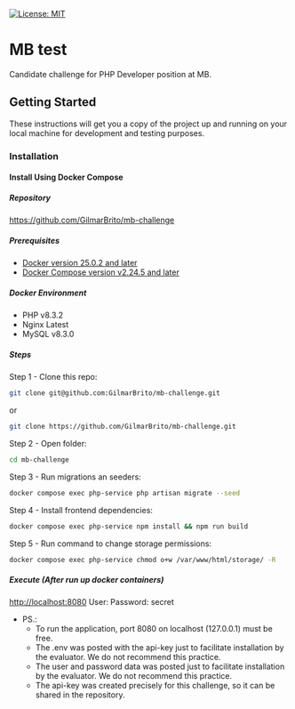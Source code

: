 [![License: MIT](https://img.shields.io/badge/License-MIT-brightgreen.svg)](https://opensource.org/licenses/MIT)

# MB test
Candidate challenge for PHP Developer position at MB.

## Getting Started
These instructions will get you a copy of the project up and running on your local machine for development and testing purposes.

### Installation

#### Install Using Docker Compose

##### Repository
https://github.com/GilmarBrito/mb-challenge

##### Prerequisites
- [Docker version 25.0.2 and later](https://docs.docker.com/engine/install/)
- [Docker Compose version v2.24.5 and later](https://docs.docker.com/compose/install/)

##### Docker Environment

- PHP v8.3.2
- Nginx Latest
- MySQL v8.3.0

##### Steps
Step 1 - Clone this repo:

```BASH
git clone git@github.com:GilmarBrito/mb-challenge.git
```
or
```BASH
git clone https://github.com/GilmarBrito/mb-challenge.git
```

Step 2 - Open folder:

```BASH
cd mb-challenge
```

Step 3 - Run migrations an seeders:

```BASH
docker compose exec php-service php artisan migrate --seed
```

Step 4 - Install frontend dependencies:

```BASH
docker compose exec php-service npm install && npm run build
```

Step 5 - Run command to change storage permissions:

```BASH
docker compose exec php-service chmod o+w /var/www/html/storage/ -R
```

##### Execute (After run up docker containers)

[http://localhost:8080](http://localhost:8080)
User:
Password: secret

* PS.:
  - To run the application, port 8080 on localhost (127.0.0.1) must be free.
  - The .env was posted with the api-key just to facilitate installation by the evaluator. We do not recommend this practice.
  - The user and password data was posted just to facilitate installation by the evaluator. We do not recommend this practice.
  - The api-key was created precisely for this challenge, so it can be shared in the repository.
